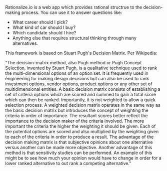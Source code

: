 Rationalize.io is a web app which provides rational structrue to the decision-making process. You can use it to answer questions like:

- What career should I pick?
- What kind of car should I buy?
- Which candidate should I hire?
- Anything else that requires structural thinking through many alternatives.

This framework is based on Stuart Pugh's Decision Matrix. Per Wikipedia: 

"The decision-matrix method, also Pugh method or Pugh Concept Selection, invented by Stuart Pugh, is a qualitative technique used to rank the multi-dimensional options of an option set. It is frequently used in engineering for making design decisions but can also be used to rank investment options, vendor options, product options or any other set of multidimensional entities. 
A basic decision matrix consists of establishing a set of criteria options which are scored and summed to gain a total score which can then be ranked. Importantly, it is not weighted to allow a quick selection process. 
A weighted decision matrix operates in the same way as the basic decision matrix but introduces the concept of weighting the criteria in order of importance. The resultant scores better reflect the importance to the decision maker of the criteria involved. The more important the criteria the higher the weighting it should be given. Each of the potential options are scored and also multiplied by the weighting given to each of the criteria in order to produce a result. 
The advantage of the decision making matrix is that subjective opinions about one alternative versus another can be made more objective. Another advantage of this method is that sensitivity studies can be performed. An example of this might be to see how much your opinion would have to change in order for a lower ranked alternative to out rank a competing alternative."
